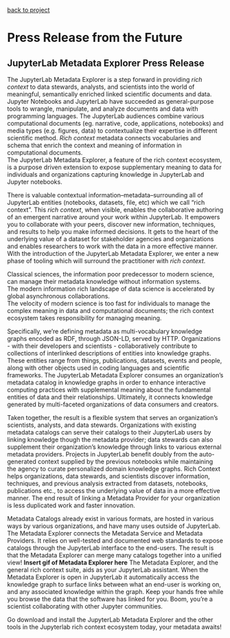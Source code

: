 [back to project](./README.md)

# Press Release from the Future

## JupyterLab Metadata Explorer Press Release

The JupyterLab Metadata Explorer is a step forward in providing _rich context_ to data stewards, analysts, and scientists into the world of meaningful, semantically enriched linked scientific documents and data.
Jupyter Notebooks and JupyterLab have succeeded as general-purpose tools to wrangle, manipulate, and analyze documents and data with programming languages.
The JupyterLab audiences combine various computational documents (eg. narrative, code, applications, notebooks) and media types (e.g. figures, data) to contextualize their expertise in different scientific method.
_Rich context_ metadata connects vocabularies and schema that enrich the context and meaning of information in computational documents.  
The JupyterLab Metadata Explorer, a feature of the rich context ecosystem, is a purpose driven extension to expose supplementary meaning to data for individuals and organizations capturing knowledge in JupyterLab and Jupyter notebooks.

There is valuable contextual information–metadata–surrounding all of JupyterLab entities (notebooks, datasets, file, etc) which we call “rich context”.
This _rich context_, when visible, enables the collaborative authoring of an emergent narrative around your work within JupyterLab.
It empowers you to collaborate with your peers, discover new information, techniques, and results to help you make informed decisions.
It gets to the heart of the underlying value of a dataset for stakeholder agencies and organizations and enables researchers to work with the data in a more effective manner.
With the introduction of the JupyterLab Metadata Explorer, we enter a new phase of tooling which will surround the practitioner with _rich context_.

Classical sciences, the information poor predecessor to modern science, can manage their metadata knowledge without information systems.  
The modern information rich landscape of data science is accelerated by global asynchronous collaborations.  
The velocity of modern science is too fast for individuals to manage the complex meaning in data and computational documents; the rich context ecosystem takes responsibility for managing meaning.

Specifically, we’re defining metadata as multi-vocabulary knowledge graphs encoded as RDF, through JSON-LD, served by HTTP.
Organizations - with their developers and scientists - collaboratively contribute to collections of interlinked descriptions of entities into knowledge graphs.
These entities range from things, publications, datasets, events and people, along with other objects used in coding languages and scientific frameworks.
The JupyterLab Metadata Explorer consumes an organization’s metadata catalog in knowledge graphs in order to enhance interactive computing practices with supplemental meaning about the fundamental entities of data and their relationships.
Ultimately, it connects knowledge generated by multi-faceted organizations of data consumers and creators.

Taken together, the result is a flexible system that serves an organization’s scientists, analysts, and data stewards.
Organizations with existing metadata catalogs can serve their catalogs to their JupyterLab users by linking knowledge though the metadata provider; data stewards can also supplement their organization’s knowledge through links to various external metadata providers.
Projects in JupyterLab benefit doubly from the auto-generated context supplied by the previous notebooks while maintaining the agency to curate personalized domain knowledge graphs.
Rich Context helps organizations, data stewards, and scientists discover information, techniques, and previous analysis extracted from datasets, notebooks, publications etc., to access the underlying value of data in a more effective manner.
The end result of linking a Metadata Provider for your organization is less duplicated work and faster innovation.

Metadata Catalogs already exist in various formats, are hosted in various ways by various organizations, and have many uses outside of JupyterLab.
The Metadata Explorer connects the Metadata Service and Metadata Providers.
It relies on well-tested and documented web standards to expose catalogs through the JupyterLab interface to the end-users.
The result is that the Metadata Explorer can merge many catalogs together into a unified view!
**Insert gif of Metadata Explorer here**
The Metadata Explorer, and the general rich context suite, aids as your JupyterLab assistant.
When the Metadata Explorer is open in JupyterLab it automatically access the knowledge graph to surface links between what an end-user is working on, and any associated knowledge within the graph.
Keep your hands free while you browse the data that the software has linked for you.
Boom, you’re a scientist collaborating with other Jupyter communities.

Go download and install the JupyterLab Metadata Explorer and the other tools in the Jupyterlab rich context ecosystem today, your metadata awaits!
